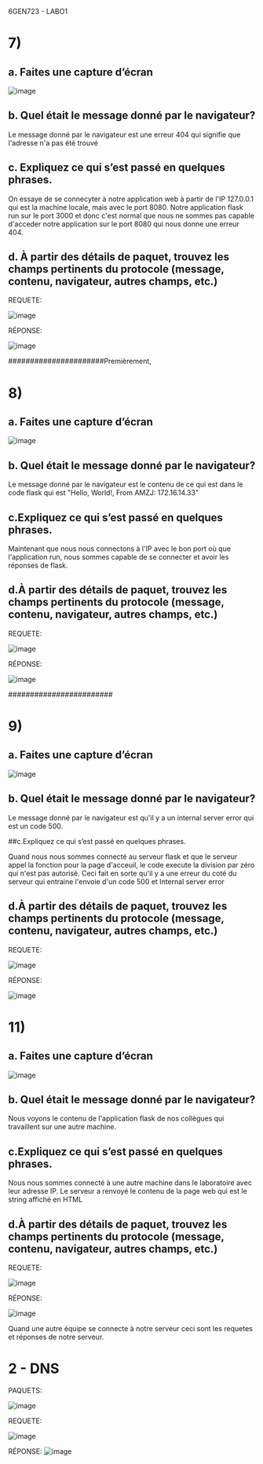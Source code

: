 6GEN723 - LABO1

# 7)
## a. Faites une capture d’écran

![image](https://github.com/user-attachments/assets/46b9f6c7-1b8a-44b3-866b-34855ff7c539)

## b. Quel était le message donné par le navigateur?

Le message donné par le navigateur est une erreur 404 qui signifie que l'adresse n'a pas été trouvé

## c. Expliquez ce qui s’est passé en quelques phrases.

On essaye de se connecyter à notre application web à partir de l'IP 127.0.0.1 qui est la machine locale, mais avec le port 8080. Notre application flask run sur le port 3000 et donc c'est normal que nous ne sommes pas capable d'acceder notre application sur le port 8080 qui nous donne une erreur 404.

## d. À partir des détails de paquet, trouvez les champs pertinents du protocole (message, contenu, navigateur, autres champs, etc.)

REQUETE:

![image](https://github.com/user-attachments/assets/14ac73bd-825d-427d-bd1d-2a421d9b9f0e)

RÉPONSE:

![image](https://github.com/user-attachments/assets/180a27f5-8394-4864-b3ea-7b12aa8b5abe)

######################Premièrement, 

# 8)

## a. Faites une capture d’écran

![image](https://github.com/user-attachments/assets/18e4bdbf-8e25-49b6-a435-bd7067dd49c9)

## b. Quel était le message donné par le navigateur?

Le message donné par le navigateur est le contenu de ce qui est dans le code flask qui est "Hello, World!, From AMZJ: 172.16.14.33"

## c.Expliquez ce qui s’est passé en quelques phrases.

Maintenant que nous nous connectons à l'IP avec le bon port où que l'application run, nous sommes capable de se connecter et avoir les réponses de flask.

## d.À partir des détails de paquet, trouvez les champs pertinents du protocole (message, contenu, navigateur, autres champs, etc.)

REQUETE:

![image](https://github.com/user-attachments/assets/db9ea6e0-3102-40da-99de-75701d7048a0)

RÉPONSE:

![image](https://github.com/user-attachments/assets/0d40fa9e-4438-4931-ab4d-e3ca92bb9c9b)

########################

# 9)

## a. Faites une capture d’écran

![image](https://github.com/user-attachments/assets/9000c867-5c70-4c51-9552-33e5431b7129)


## b. Quel était le message donné par le navigateur?

Le message donné par le navigateur est qu'il y a un internal server error qui est un code 500.

##c.Expliquez ce qui s’est passé en quelques phrases.

Quand nous nous sommes connecté au serveur flask et que le serveur appel la fonction pour la page d'acceuil, le code execute la division par zéro qui n'est pas autorisé. Ceci fait en sorte qu'il y a une erreur du coté du serveur qui entraine l'envoie d'un code 500 et Internal server error

## d.À partir des détails de paquet, trouvez les champs pertinents du protocole (message, contenu, navigateur, autres champs, etc.)

REQUETE:

![image](https://github.com/user-attachments/assets/91e768db-cf0f-4df2-9e75-40b2cb389881)

RÉPONSE:

![image](https://github.com/user-attachments/assets/a9675018-a9c0-4543-88d5-ebb5d19af071)



# 11)

## a. Faites une capture d’écran

![image](https://github.com/user-attachments/assets/acb5f881-b822-4cee-8859-0694a810e172)

## b. Quel était le message donné par le navigateur?

Nous voyons le contenu de l'application flask de nos collègues qui travaillent sur une autre machine.

## c.Expliquez ce qui s’est passé en quelques phrases.

Nous nous sommes connecté à une autre machine dans le laboratoire avec leur adresse IP. Le serveur a renvoyé le contenu de la page web qui est le string affiché en HTML

## d.À partir des détails de paquet, trouvez les champs pertinents du protocole (message, contenu, navigateur, autres champs, etc.)

REQUETE:

![image](https://github.com/user-attachments/assets/52b6ef20-72f4-4f8c-b40c-a3f4856d1f43)

RÉPONSE:

![image](https://github.com/user-attachments/assets/c562b060-9346-46b3-8159-9b8b48d7be5e)

Quand une autre équipe se connecte à notre serveur ceci sont les requetes et réponses de notre serveur.


# 2 - DNS

PAQUETS:

![image](https://github.com/user-attachments/assets/742c9f89-e147-466d-9f7b-67a517fc8335)

REQUETE:

![image](https://github.com/user-attachments/assets/1de491fb-e63b-408d-a5d7-8071d01d76ee)

RÉPONSE:
![image](https://github.com/user-attachments/assets/b36d342f-35bb-4e16-869a-4330cf417d06)




